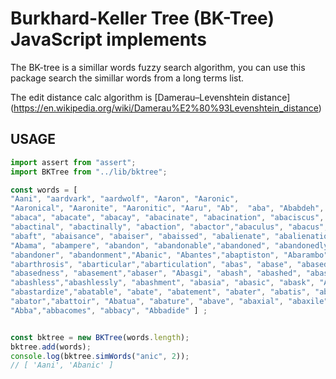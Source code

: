 # Burkhard-Keller Tree (BK-Tree) JavaScript implements

The BK-tree is a simillar words fuzzy search algorithm,
you can use this package search the simillar words from a
long terms list.

The edit distance calc algorithm is [Damerau–Levenshtein distance]
(https://en.wikipedia.org/wiki/Damerau%E2%80%93Levenshtein_distance)

## USAGE

```js
import assert from "assert";
import BKTree from "../lib/bktree";

const words = [
"Aani", "aardvark", "aardwolf", "Aaron", "Aaronic",
"Aaronical", "Aaronite", "Aaronitic", "Aaru", "Ab",  "aba", "Ababdeh", "Ababua", "abac",
"abaca", "abacate", "abacay", "abacinate", "abacination", "abaciscus", "abacist", "aback",
"abactinal", "abactinally", "abaction", "abactor","abaculus", "abacus", "Abadite", "abaff",
"abaft", "abaisance", "abaiser", "abaissed", "abalienate", "abalienation", "abalone",
"Abama", "abampere", "abandon", "abandonable","abandoned", "abandonedly", "abandonee",
"abandoner", "abandonment","Abanic", "Abantes","abaptiston", "Abarambo", "Abaris",
"abarthrosis", "abarticular","abarticulation", "abas", "abase", "abased", "abasedly",
"abasedness", "abasement","abaser", "Abasgi", "abash", "abashed", "abashedly", "abashedness",
"abashless","abashlessly", "abashment", "abasia", "abasic", "abask", "Abassin",
"abastardize","abatable", "abate", "abatement", "abater", "abatis", "abatised", "abaton",
"abator","abattoir", "Abatua", "abature", "abave", "abaxial", "abaxile", "abaze", "abb",
"Abba","abbacomes", "abbacy", "Abbadide" ] ;


const bktree = new BKTree(words.length);
bktree.add(words);
console.log(bktree.simWords("anic", 2));
// [ 'Aani', 'Abanic' ]
```